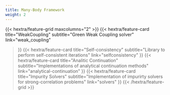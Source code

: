 ```yaml
---
title: Many-Body Framework
weight: 2
---
```


{{< hextra/feature-grid maxcolumns="2" >}}
  {{< hextra/feature-card
    title="WeakCoupling"
    subtitle="Green Weak Coupling solver"
    link="weak_coupling"
  >}}
  {{< hextra/feature-card
    title="Self-consistency"
    subtitle="Library to perform self-consistent iterations"
    link="selfconsistency"
  >}}
  {{< hextra/feature-card
    title="Analitic Continuation"
    subtitle="Implementations of analytical continuation methods"
    link="analytical-continuation"
  >}}
  {{< hextra/feature-card
    title="Impurity Solvers"
    subtitle="Implementation of impurirty solvers for strong-correlation problems"
    link="solvers"
  >}}
{{< /hextra/feature-grid >}}

